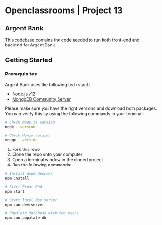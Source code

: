 # Openclassrooms | Project 13 
## Argent Bank

This codebase contains the code needed to run both front-end and backend for Argent Bank.

## Getting Started

### Prerequisites

Argent Bank uses the following tech stack:

- [Node.js v12](https://nodejs.org/en/)
- [MongoDB Community Server](https://www.mongodb.com/try/download/community)

Please make sure you have the right versions and download both packages. You can verify this by using the following commands in your terminal:

```bash
# Check Node.js version
node --version

# Check Mongo version
mongo --version
```

1. Fork this repo
2. Clone the repo onto your computer
3. Open a terminal window in the cloned project
4. Run the following commands:

```bash
# Install dependencies
npm install

# Start Front-End
npm start

# Start local dev server
npm run dev:server

# Populate database with two users
npm run populate-db
```
